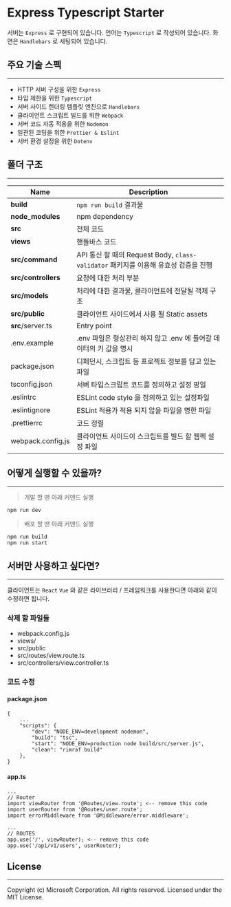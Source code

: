# Express Typescript Starter

서버는 `Express` 로 구현되어 있습니다. 언어는 `Typescript` 로 작성되어 있습니다. 화면은 `Handlebars` 로 세팅되어 있습니다.

## 주요 기술 스펙

---

-   HTTP 서버 구성을 위한 `Express`
-   타입 제한을 위한 `Typescript`
-   서버 사이드 렌더링 템플릿 엔진으로 `Handlebars`
-   클라이언트 스크립트 빌드를 위한 `Webpack`
-   서버 코드 자동 적용을 위한 `Nodemon`
-   일관된 코딩을 위한 `Prettier & Eslint`
-   서버 환경 설정을 위한 `Dotenv`

## 폴더 구조

---

| Name                | Description                                                                         |
| ------------------- | ----------------------------------------------------------------------------------- |
| **build**           | `npm run build` 결과물                                                              |
| **node_modules**    | npm dependency                                                                      |
| **src**             | 전체 코드                                                                           |
| **views**           | 핸들바스 코드                                                                       |
| **src/command**     | API 통신 할 때의 Request Body, `class-validator` 패키지를 이용해 유효성 검증을 진행 |
| **src/controllers** | 요청에 대한 처리 부분                                                               |
| **src/models**      | 처리에 대한 결과물, 클라이언트에 전달될 객체 구조                                   |
| **src/public**      | 클라이언트 사이드에서 사용 될 Static assets                                         |
| **src**/server.ts   | Entry point                                                                         |
| .env.example        | .env 파일은 형상관리 하지 않고 .env 에 들어갈 데이터의 키 값을 명시                 |
| package.json        | 디페던시, 스크립트 등 프로젝트 정보를 담고 있는 파일                                |
| tsconfig.json       | 서버 타입스크립트 코드를 정의하고 설정 팡일                                         |
| .eslintrc           | ESLint code style 을 정의하고 있는 설정파일                                         |
| .eslintignore       | ESLint 적용가 적용 되지 않을 파일을 명한 파일                                       |
| .prettierrc         | 코드 정렬                                                                           |
| webpack.config.js   | 클라이언트 사이드이 스크립트를 빌드 할 웹펙 설정 파일                               |

## 어떻게 실행할 수 있을까?

---

> 개발 할 땐 아래 커맨드 실행

```
npm run dev
```

> 배포 할 땐 아래 커맨드 실행

```
npm run build
npm run start
```

## 서버만 사용하고 싶다면?

---

클라이언트는 `React` `Vue` 와 같은 라이브러리 / 프레임워크를 사용한다면 아래와 같이 수정하면 됩니다.

### 삭제 할 파일들

-   webpack.config.js
-   views/
-   src/public
-   src/routes/view.route.ts
-   src/controllers/view.controller.ts

### 코드 수정

#### package.json

```
{
    ...
    "scripts": {
        "dev": "NODE_ENV=development nodemon",
        "build": "tsc",
        "start": "NODE_ENV=production node build/src/server.js",
        "clean": "rimraf build"
    },
}
```

#### app.ts

```
...
// Router
import viewRouter from '@Routes/view.route'; <-- remove this code
import userRouter from '@Routes/user.route';
import errorMiddleware from '@Middleware/error.middleware';

...
// ROUTES
app.use('/', viewRouter); <-- remove this code
app.use('/api/v1/users', userRouter);
```

## License

---

Copyright (c) Microsoft Corporation. All rights reserved. Licensed under the MIT License.
